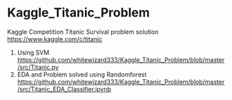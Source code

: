# Kaggle_Titanic_Problem
Kaggle Competition Titanic Survival problem solution 
https://www.kaggle.com/c/titanic

1) Using SVM https://github.com/whitewizard333/Kaggle_Titanic_Problem/blob/master/src/Titanic.py
2) EDA and Problem solved using Randomforest https://github.com/whitewizard333/Kaggle_Titanic_Problem/blob/master/src/Titanic_EDA_Classifier.ipynb
